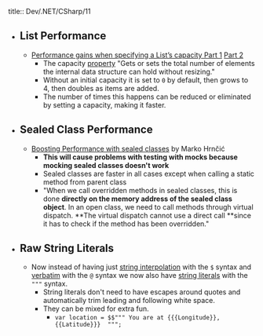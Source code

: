 title:: Dev/.NET/CSharp/11

- ## List<T> Performance
	- [Performance gains when specifying a List’s capacity Part 1](https://intodot.net/performance-gains-when-specifying-a-lists-capacity/) [Part 2](https://intodot.net/performance-gains-when-specifying-a-lists-capacity-part-2/)
		- The capacity [property](https://learn.microsoft.com/en-us/dotnet/api/system.collections.generic.list-1.capacity?view=net-6.0) "Gets or sets the total number of elements the internal data structure can hold without resizing."
		- Without an initial capacity it is set to `0` by default, then grows to 4, then doubles as items are added.
		- The number of times this happens can be reduced or eliminated by setting a capacity, making it faster.
- ## Sealed Class Performance
	- [Boosting Performance with sealed classes](https://code-maze.com/improve-performance-sealed-classes-dotnet/) by Marko Hrnčić
		- **This will cause problems with testing with mocks because mocking sealed classes doesn't work**
		- Sealed classes are faster in all cases except when calling a static method from parent class
		- "When we call overridden methods in sealed classes, this is done **directly on the memory address of the sealed class object**. In an open class, we need to call methods through virtual dispatch. **The virtual dispatch cannot use a direct call **since it has to check if the method has been overridden."
- ## Raw String Literals
	- Now instead of having just [string interpolation](https://learn.microsoft.com/en-us/dotnet/csharp/language-reference/tokens/interpolated) with the `$` syntax and [verbatim](https://learn.microsoft.com/en-us/dotnet/csharp/language-reference/tokens/verbatim) with the `@` syntax we now also have [string literals](https://learn.microsoft.com/en-us/dotnet/csharp/language-reference/proposals/csharp-11.0/raw-string-literal) with the `"""` syntax.
		- String literals don't need to have escapes around quotes and automatically trim leading and following white space.
		- They can be mixed for extra fun.
			- `var location = $$""" You are at {{{Longitude}}, {{Latitude}}}  """;`